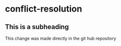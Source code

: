 # conflict-resolution
## This is a subheading

This change was made directly in the git hub repository
